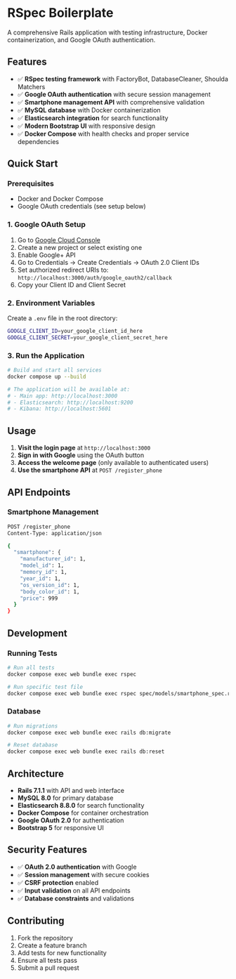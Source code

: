 # RSpec Boilerplate

A comprehensive Rails application with testing infrastructure, Docker containerization, and Google OAuth authentication.

## Features

- ✅ **RSpec testing framework** with FactoryBot, DatabaseCleaner, Shoulda Matchers
- ✅ **Google OAuth authentication** with secure session management
- ✅ **Smartphone management API** with comprehensive validation
- ✅ **MySQL database** with Docker containerization
- ✅ **Elasticsearch integration** for search functionality
- ✅ **Modern Bootstrap UI** with responsive design
- ✅ **Docker Compose** with health checks and proper service dependencies

## Quick Start

### Prerequisites

- Docker and Docker Compose
- Google OAuth credentials (see setup below)

### 1. Google OAuth Setup

1. Go to [Google Cloud Console](https://console.developers.google.com/)
2. Create a new project or select existing one
3. Enable Google+ API
4. Go to Credentials → Create Credentials → OAuth 2.0 Client IDs
5. Set authorized redirect URIs to: `http://localhost:3000/auth/google_oauth2/callback`
6. Copy your Client ID and Client Secret

### 2. Environment Variables

Create a `.env` file in the root directory:

```bash
GOOGLE_CLIENT_ID=your_google_client_id_here
GOOGLE_CLIENT_SECRET=your_google_client_secret_here
```

### 3. Run the Application

```bash
# Build and start all services
docker compose up --build

# The application will be available at:
# - Main app: http://localhost:3000
# - Elasticsearch: http://localhost:9200
# - Kibana: http://localhost:5601
```

## Usage

1. **Visit the login page** at `http://localhost:3000`
2. **Sign in with Google** using the OAuth button
3. **Access the welcome page** (only available to authenticated users)
4. **Use the smartphone API** at `POST /register_phone`

## API Endpoints

### Smartphone Management

```bash
POST /register_phone
Content-Type: application/json

{
  "smartphone": {
    "manufacturer_id": 1,
    "model_id": 1,
    "memory_id": 1,
    "year_id": 1,
    "os_version_id": 1,
    "body_color_id": 1,
    "price": 999
  }
}
```

## Development

### Running Tests

```bash
# Run all tests
docker compose exec web bundle exec rspec

# Run specific test file
docker compose exec web bundle exec rspec spec/models/smartphone_spec.rb
```

### Database

```bash
# Run migrations
docker compose exec web bundle exec rails db:migrate

# Reset database
docker compose exec web bundle exec rails db:reset
```

## Architecture

- **Rails 7.1.1** with API and web interface
- **MySQL 8.0** for primary database
- **Elasticsearch 8.8.0** for search functionality
- **Docker Compose** for container orchestration
- **Google OAuth 2.0** for authentication
- **Bootstrap 5** for responsive UI

## Security Features

- ✅ **OAuth 2.0 authentication** with Google
- ✅ **Session management** with secure cookies
- ✅ **CSRF protection** enabled
- ✅ **Input validation** on all API endpoints
- ✅ **Database constraints** and validations

## Contributing

1. Fork the repository
2. Create a feature branch
3. Add tests for new functionality
4. Ensure all tests pass
5. Submit a pull request
